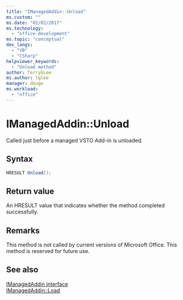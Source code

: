 ```yaml
---
title: "IManagedAddin::Unload"
ms.custom: ""
ms.date: "02/02/2017"
ms.technology: 
  - "office-development"
ms.topic: "conceptual"
dev_langs: 
  - "VB"
  - "CSharp"
helpviewer_keywords: 
  - "Unload method"
author: TerryGLee
ms.author: tglee
manager: douge
ms.workload: 
  - "office"
---
```

# IManagedAddin::Unload
  Called just before a managed VSTO Add-in is unloaded.  
  
## Syntax  
  
```csharp
HRESULT Unload();  
```  
  
## Return value  
 An HRESULT value that indicates whether the method completed successfully.  
  
## Remarks  
 This method is not called by current versions of Microsoft Office. This method is reserved for future use.  
  
## See also  
 [IManagedAddin interface](../vsto/imanagedaddin-interface.md)   
 [IManagedAddin::Load](../vsto/imanagedaddin-load.md)  
  
  